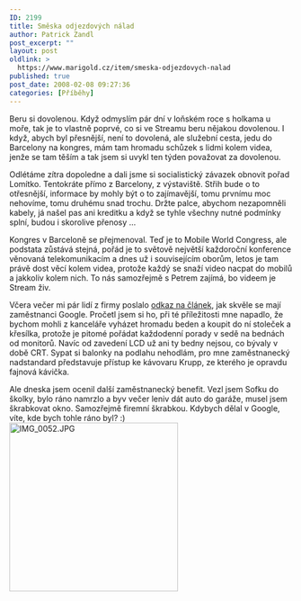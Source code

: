 ```yaml
---
ID: 2199
title: Směska odjezdových nálad
author: Patrick Zandl
post_excerpt: ""
layout: post
oldlink: >
  https://www.marigold.cz/item/smeska-odjezdovych-nalad
published: true
post_date: 2008-02-08 09:27:36
categories: [Příběhy]
---
```

Beru si dovolenou. Když odmyslím pár dní v loňském roce s holkama u moře, tak je to vlastně poprvé, co si ve Streamu beru nějakou dovolenou. I když, abych byl přesnější, není to dovolená, ale služební cesta, jedu do Barcelony na kongres, mám tam hromadu schůzek s lidmi kolem videa, jenže se tam těším a tak jsem si uvykl ten týden považovat za dovolenou. 

Odlétáme zítra dopoledne a dali jsme si socialistický závazek obnovit pořad Lomítko. Tentokráte přímo z Barcelony, z výstaviště. Střih bude o to otřesnější, informace by mohly být o to zajímavější, tomu prvnímu moc nehovíme, tomu druhému snad trochu. Držte palce, abychom nezapomněli kabely, já našel pas ani kreditku a když se tyhle všechny nutné podmínky splní, budou i skorolive přenosy ... 

Kongres v Barceloně se přejmenoval. Teď je to Mobile World Congress, ale podstata zůstává stejná, pořád je to světově největší každoroční konference věnovaná telekomunikacím a dnes už i souvisejícím oborům, letos je tam právě dost věcí kolem videa, protože každý se snaží video nacpat do mobilů a jakkoliv kolem nich. To nás samozřejmě s Petrem zajímá, bo videem je Stream živ. 

Včera večer mi pár lidí z firmy poslalo <a href="http://ekonomika.idnes.cz/prace-v-googlu-atmosfera-jako-na-vysoke-skole-fn8-/ekonomika.asp?c=A080121_214254_ekonomika_maf">odkaz na článek</a>, jak skvěle se mají zaměstnanci Google. Pročetl jsem si ho, při té příležitosti mne napadlo, že bychom mohli z kanceláře vyházet hromadu beden a koupit do ní stoleček a křesílka, protože je pitomé pořádat každodenní porady v sedě na bednách od monitorů. Navíc od zavedení LCD už ani ty bedny nejsou, co bývaly v době CRT. Sypat si balonky na podlahu nehodlám, pro mne zaměstnanecký nadstandard představuje přístup ke kávovaru Krupp, ze kterého je opravdu fajnová kávička. 

Ale dneska jsem ocenil další zaměstnanecký benefit. Vezl jsem Sofku do školky, bylo ráno namrzlo a byv večer leniv dát auto do garáže, musel jsem škrabkovat okno. Samozřejmě firemní škrabkou. Kdybych dělal v Google, víte, kde bych tohle ráno byl? :)
<img src="http://www.marigold.cz/wp-content/uploads//IMG_0052.JPG" alt="IMG_0052.JPG" border="0" width="300">